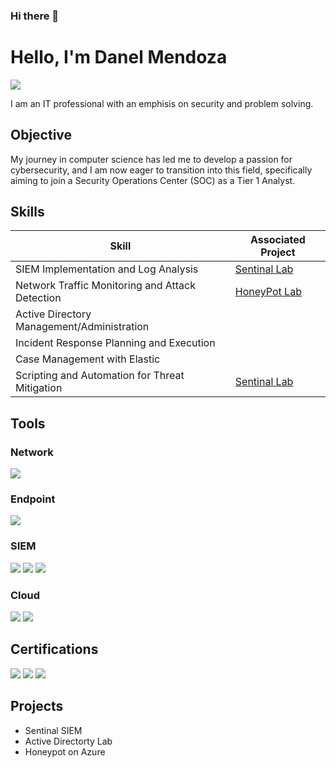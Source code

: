 ### Hi there 👋

# Hello, I'm Danel Mendoza
<a href="https://www.linkedin.com/in/dan-mendoza-89a46b17"><img src="https://img.shields.io/badge/-LinkedIn-0072b1?&style=for-the-badge&logo=linkedin&logoColor=white" /></a>

I am an IT professional with an emphisis on security and problem solving. 

## Objective

My journey in computer science has led me to develop a passion for cybersecurity, and I am now eager to transition into this field, specifically aiming to join a Security Operations Center (SOC) as a Tier 1 Analyst.

## Skills

| Skill                                         | Associated Project         |
|-----------------------------------------------|----------------------------|
| SIEM Implementation and Log Analysis          | <a href="https://github.com/danmen-DC/Sentinal-SIEM">Sentinal Lab</a>|
| Network Traffic Monitoring and Attack Detection | <a href="https://github.com/danmen-DC/Azure-Honeypot/tree/main">HoneyPot Lab</a>|
| Active Directory Management/Administration         | | <a href="https://github.com/danmen-DC/Active-Directory-Lab">Active Directory Lab</a>|
| Incident Response Planning and Execution      | |
| Case Management with Elastic                  | |
| Scripting and Automation for Threat Mitigation | <a href="https://github.com/danmen-DC/Sentinal-SIEM">Sentinal Lab</a>|

## Tools

### Network
<div>
    <img src="https://img.shields.io/badge/-Wireshark-1679A7?&style=for-the-badge&logo=Wireshark&logoColor=white" />
</div>

### Endpoint
<div>
    <img src="https://img.shields.io/badge/-Microsoft_Defender_for_Endpoint-00A4EF?&style=for-the-badge&logo=Microsoft&logoColor=white" />
</div>

### SIEM
<div>
    <img src="https://img.shields.io/badge/-Microsoft_Sentinel-0078D4?&style=for-the-badge&logo=Microsoft&logoColor=white" />
    <img src="https://img.shields.io/badge/-Splunk-000000?&style=for-the-badge&logo=Splunk&logoColor=white" />
    <img src="https://img.shields.io/badge/-Elastic-005571?&style=for-the-badge&logo=Elastic&logoColor=white" />
</div>

### Cloud
<div>
    <img src="https://img.shields.io/badge/-Azure-0089D6?&style=for-the-badge&logo=Microsoft&logoColor=white" />
    <img src="https://img.shields.io/badge/-Microsoft_Defender_for_Cloud-00A4EF?&style=for-the-badge&logo=Microsoft&logoColor=white" />
</div>

## Certifications
<div>
<img src="https://img.shields.io/badge/-Security%2B-FF0000?&style=for-the-badge&logo=CompTIA&logoColor=white" />
<img src="https://img.shields.io/badge/-Network%2B-007ACC?&style=for-the-badge&logo=CompTIA&logoColor=white" />
<img src="https://img.shields.io/badge/-A%2B-4D4D4D?&style=for-the-badge&logo=CompTIA&logoColor=white" />
</div>

## Projects
- Sentinal SIEM
- Active Directorty Lab
- Honeypot on Azure
